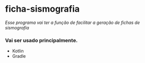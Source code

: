 # ficha-sismografia
 *Esse programa vai ter a função de facilitar a geração de fichas de sismografia*


### Vai ser usado principalmente.
- Kotlin
- Gradle
